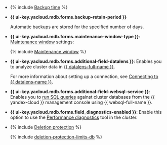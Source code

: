 - {% include [Backup time](../../_includes/mdb/console/backup-time.md) %}

- **{{ ui-key.yacloud.mdb.forms.backup-retain-period }}**

  Automatic backups are stored for the specified number of days.

- **{{ ui-key.yacloud.mdb.forms.maintenance-window-type }}**: [Maintenance window](../../managed-mysql/concepts/maintenance.md) settings:

  {% include [Maintenance window](console/maintenance-window-description.md) %}

- **{{ ui-key.yacloud.mdb.forms.additional-field-datalens }}**: Enables you to analyze cluster data in [{{ datalens-full-name }}](../../datalens/concepts/index.md).
  
  For more information about setting up a connection, see [Connecting to {{ datalens-name }}](../../managed-mysql/operations/datalens-connect.md).


- **{{ ui-key.yacloud.mdb.forms.additional-field-websql-service }}**: Enables you to [run SQL queries](../../managed-mysql/operations/web-sql-query.md) against cluster databases from the {{ yandex-cloud }} management console using {{ websql-full-name }}.



- **{{ ui-key.yacloud.mdb.forms.field_diagnostics-enabled }}**: Enable this option to use the [Performance diagnostics](../../managed-mysql/operations/performance-diagnostics.md) tool in the cluster.

- {% include [Deletion protection](console/deletion-protection.md) %}

    {% include [deletion-protection-limits-db](deletion-protection-limits-db.md) %}

